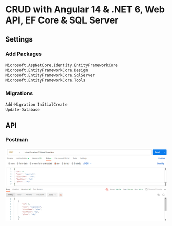 # CRUD with Angular 14 & .NET 6, Web API, EF Core & SQL Server

## Settings

### Add Packages
```
Microsoft.AspNetCore.Identity.EntityFrameworkCore
Microsoft.EntityFrameworkCore.Design
Microsoft.EntityFrameworkCore.SqlServer
Microsoft.EntityFrameworkCore.Tools
```

### Migrations
```
Add-Migration InitialCreate
Update-Database
```


## API

### Postman

<img src="/pictures/api.png" title="superhero api"  width="900">

